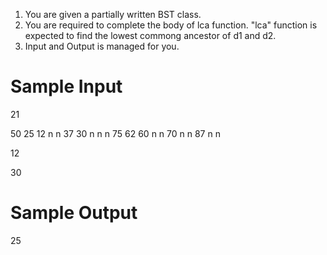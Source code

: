 1. You are given a partially written BST class.
2. You are required to complete the body of lca function. "lca" function is expected to find the lowest commong ancestor of d1 and d2.
3. Input and Output is managed for you.


# Sample Input

21

50 25 12 n n 37 30 n n n 75 62 60 n n 70 n n 87 n n

12

30

# Sample Output

25
